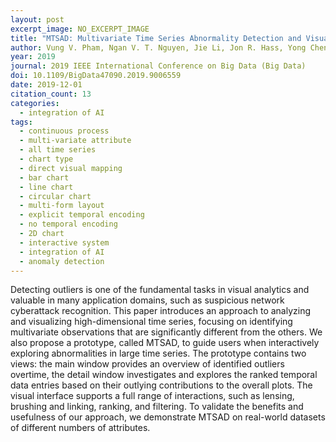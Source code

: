 ```yaml
---
layout: post
excerpt_image: NO_EXCERPT_IMAGE
title: "MTSAD: Multivariate Time Series Abnormality Detection and Visualization"
author: Vung V. Pham, Ngan V. T. Nguyen, Jie Li, Jon R. Hass, Yong Chen & Tommy Dang
year: 2019
journal: 2019 IEEE International Conference on Big Data (Big Data)
doi: 10.1109/BigData47090.2019.9006559
date: 2019-12-01
citation_count: 13
categories:
  - integration of AI
tags:
  - continuous process
  - multi-variate attribute
  - all time series
  - chart type
  - direct visual mapping
  - bar chart
  - line chart
  - circular chart
  - multi-form layout
  - explicit temporal encoding
  - no temporal encoding
  - 2D chart
  - interactive system
  - integration of AI
  - anomaly detection
---
```

Detecting outliers is one of the fundamental tasks in visual analytics and valuable in many application domains, such as suspicious network cyberattack recognition. This paper introduces an approach to analyzing and visualizing high-dimensional time series, focusing on identifying multivariate observations that are significantly different from the others. We also propose a prototype, called MTSAD, to guide users when interactively exploring abnormalities in large time series. The prototype contains two views: the main window provides an overview of identified outliers overtime, the detail window investigates and explores the ranked temporal data entries based on their outlying contributions to the overall plots. The visual interface supports a full range of interactions, such as lensing, brushing and linking, ranking, and filtering. To validate the benefits and usefulness of our approach, we demonstrate MTSAD on real-world datasets of different numbers of attributes.
